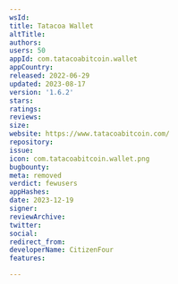 ```yaml
---
wsId: 
title: Tatacoa Wallet
altTitle: 
authors: 
users: 50
appId: com.tatacoabitcoin.wallet
appCountry: 
released: 2022-06-29
updated: 2023-08-17
version: '1.6.2'
stars: 
ratings: 
reviews: 
size: 
website: https://www.tatacoabitcoin.com/
repository: 
issue: 
icon: com.tatacoabitcoin.wallet.png
bugbounty: 
meta: removed
verdict: fewusers
appHashes: 
date: 2023-12-19
signer: 
reviewArchive: 
twitter: 
social: 
redirect_from: 
developerName: CitizenFour
features: 

---
```


